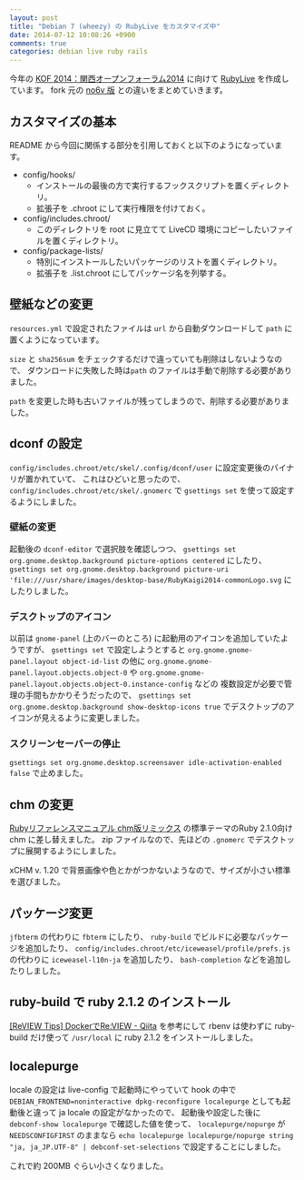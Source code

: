 ```yaml
---
layout: post
title: "Debian 7 (wheezy) の RubyLive をカスタマイズ中"
date: 2014-07-12 10:08:26 +0900
comments: true
categories: debian live ruby rails
---
```

今年の
[KOF 2014：関西オープンフォーラム2014](https://k-of.jp/2014/ "KOF 2014：関西オープンフォーラム2014")
に向けて
[RubyLive](https://github.com/znz/rubylive "RubyLive")
を作成しています。
fork 元の [no6v 版](https://github.com/no6v/rubylive) との違いをまとめていきます。

<!--more-->

## カスタマイズの基本

README から今回に関係する部分を引用しておくと以下のようになっています。

- config/hooks/
  - インストールの最後の方で実行するフックスクリプトを置くディレクトリ。
  - 拡張子を .chroot にして実行権限を付けておく。
- config/includes.chroot/
  - このディレクトリを root に見立てて LiveCD 環境にコピーしたいファイルを置くディレクトリ。
- config/package-lists/
  - 特別にインストールしたいパッケージのリストを置くディレクトリ。
  - 拡張子を .list.chroot にしてパッケージ名を列挙する。

## 壁紙などの変更

`resources.yml` で設定されたファイルは `url` から自動ダウンロードして `path` に置くようになっています。

`size` と `sha256sum` をチェックするだけで違っていても削除はしないようなので、
ダウンロードに失敗した時は`path` のファイルは手動で削除する必要がありました。

`path` を変更した時も古いファイルが残ってしまうので、削除する必要がありました。

## dconf の設定

`config/includes.chroot/etc/skel/.config/dconf/user`
に設定変更後のバイナリが置かれていて、
これはひどいと思ったので、
`config/includes.chroot/etc/skel/.gnomerc`
で `gsettings set` を使って設定するようにしました。

### 壁紙の変更

起動後の `dconf-editor` で選択肢を確認しつつ、
`gsettings set org.gnome.desktop.background picture-options centered`
にしたり、
`gsettings set org.gnome.desktop.background picture-uri 'file:///usr/share/images/desktop-base/RubyKaigi2014-commonLogo.svg`
にしたりしました。

### デスクトップのアイコン

以前は `gnome-panel` (上のバーのところ) に起動用のアイコンを追加していたようですが、
`gsettings set` で設定しようとすると
`org.gnome.gnome-panel.layout object-id-list` の他に
`org.gnome.gnome-panel.layout.objects.object-0` や
`org.gnome.gnome-panel.layout.objects.object-0.instance-config` などの
複数設定が必要で管理の手間もかかりそうだったので、
`gsettings set org.gnome.desktop.background show-desktop-icons true`
でデスクトップのアイコンが見えるように変更しました。

### スクリーンセーバーの停止

`gsettings set org.gnome.desktop.screensaver idle-activation-enabled false`
で止めました。

## chm の変更

[Rubyリファレンスマニュアル chm版リミックス](http://ruby.morphball.net/refm-remix.html "Rubyリファレンスマニュアル chm版リミックス")
の標準テーマのRuby 2.1.0向け chm に差し替えました。
zip ファイルなので、先ほどの `.gnomerc` でデスクトップに展開するようにしました。

xCHM v. 1.20 で背景画像や色とかがつかないようなので、サイズが小さい標準を選びました。

## パッケージ変更

`jfbterm` の代わりに `fbterm` にしたり、
`ruby-build` でビルドに必要なパッケージを追加したり、
`config/includes.chroot/etc/iceweasel/profile/prefs.js` の代わりに `iceweasel-l10n-ja` を追加したり、
`bash-completion` などを追加したりしました。

## ruby-build で ruby 2.1.2 のインストール

[[ReVIEW Tips] DockerでRe:VIEW - Qiita](http://qiita.com/takahashim/items/406421d515ef1d4f1189 "[ReVIEW Tips] DockerでRe:VIEW - Qiita")
を参考にして rbenv は使わずに ruby-build だけ使って `/usr/local` に ruby 2.1.2 をインストールしました。

## localepurge

locale の設定は live-config で起動時にやっていて hook の中で
`DEBIAN_FRONTEND=noninteractive dpkg-reconfigure localepurge`
としても起動後と違って ja locale の設定がなかったので、
起動後や設定した後に `debconf-show localepurge` で確認した値を使って、
`localepurge/nopurge` が `NEEDSCONFIGFIRST` のままなら
`echo localepurge localepurge/nopurge string "ja, ja_JP.UTF-8" | debconf-set-selections`
で設定することにしました。

これで約 200MB ぐらい小さくなりました。
